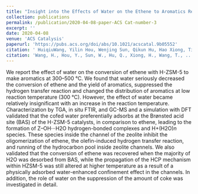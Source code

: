```yaml
---
title: "Insight into the Effects of Water on the Ethene to Aromatics Reaction with HZSM-5"
collection: publications
permalink: /publication/2020-04-08-paper-ACS Cat-number-3
excerpt: ''
date: 2020-04-08
venue: 'ACS Catalysis'
paperurl: 'https://pubs.acs.org/doi/abs/10.1021/acscatal.9b05552'
citation: ' HuiqiuWang, Yilin Hou, Wenjing Sun, Qikun Hu, Hao Xiong, Tiefeng Wang, Binhang Yan, and Weizhong Qian. 2020. Insight into the Effects of Water on the Ethene to Aromatics Reaction with HZSM-5, ACS Catalysis, 10: 5288-98.'
citation: 'Wang, H., Hou, Y., Sun, W., Hu, Q., Xiong, H., Wang, T., ... & Qian, W. , ACS Catalysis, 2020,10(9), 5288-5298.'
---
```

We report the effect of water on the conversion of ethene with H-ZSM-5 to make aromatics at 300–500 °C. We found that water seriously decreased the conversion of ethene and the yield of aromatics, suppressed the hydrogen transfer reaction and changed the distribution of aromatics at low reaction temperature (300 °C). However, the effect of water became relatively insignificant with an increase in the reaction temperature. Characterization by TGA, in situ FTIR, and GC-MS and a simulation with DFT validated that the cofed water preferentially adsorbs at the Brønsted acid site (BAS) of the H-ZSM-5 catalysts, in comparison to ethene, leading to the formation of Z–OH···H2O hydrogen-bonded complexes and H+(H2O)*n* species. These species inside the channel of the zeolite inhibit the oligomerization of ethene, the olefin-induced hydrogen transfer reaction, and running of the hydrocarbon pool inside zeolite channels. We also validated that the conversion of ethene was recovered when the majority of H2O was desorbed from BAS, while the propagation of the HCP mechanism within HZSM-5 was still altered at higher temperature as a result of a physically adsorbed water-enhanced confinement effect in the channels. In addition, the role of water on the suppression of the amount of coke was investigated in detail.


